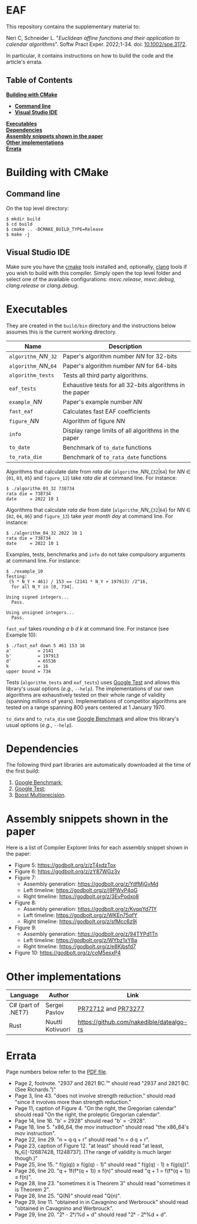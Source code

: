 # EAF

This repository contains the supplementary material to:

Neri C, Schneider L. "*Euclidean affine functions and their application
to calendar algorithms*". Softw Pract Exper. 2022;1-34. doi: [10.1002/spe.3172](https://onlinelibrary.wiley.com/doi/full/10.1002/spe.3172).

In particular, it contains instructions on how to build the code and the
article's errata.

## Table of Contents

**[Building with CMake](#building-with-cmake)**<br>

  * **[Command line](#command-line)**
  * **[Visual Studio IDE](#visual-studio-ide)**

**[Executables](#executables)**<br>
**[Dependencies](#dependencies)**<br>
**[Assembly snippets shown in the paper](#assembly-snippets-shown-in-the-paper)**<br>
**[Other implementations](#other-implementations)**<br>
**[Errata](#errata)**<br>


# Building with CMake

## Command line

On the top level directory:
```
$ mkdir build
$ cd build
$ cmake .. -DCMAKE_BUILD_TYPE=Release
$ make -j
```

## Visual Studio IDE

Make sure you have the
[cmake](https://learn.microsoft.com/en-us/cpp/build/cmake-projects-in-visual-studio?view=msvc-170)
tools installed and, optionally,
[clang](https://learn.microsoft.com/en-us/cpp/build/clang-support-msbuild?view=msvc-170)
tools if you wish to build with this compiler. Simply open the top level
folder and select one of the available configurations: _msvc.release_,
_msvc.debug_, _clang.release_ or _clang.debug_.

# Executables

They are created in the `build/bin` directory and the instructions below
assumes this is the current working directory.

| Name                 | Description                                                |
|----------------------|------------------------------------------------------------|
|`algorithm_`<i>NN</i>`_32`| Paper's algorithm number <i>NN</i> for 32-bits         |
|`algorithm_`<i>NN</i>_`64`| Paper's algorithm number <i>NN</i> for 64-bits         |
|`algorithm_tests`       | Tests all third party algorithms.                        |
|`eaf_tests `            | Exhaustive tests for all 32-bits algorithms in the paper |
|`example_`<i>NN</i>     | Paper's example number <i>NN</i>                         |
|`fast_eaf `             | Calculates fast EAF coefficients                         |
|`figure_`<i>NN</i>      | Algorithm of figure <i>NN</i>                            |
|`info `                 | Display range limits of all algorithms in the paper      |
|`to_date`               | Benchmark of `to_date` functions                         |
|`to_rata_die`           | Benchmark of `to_rata_date` functions                    |

Algorithms that calculate date from _rata die_ (`algorithm_`<i>NN</i>_{`32`|`64`}
for _NN_ ∈ {`01`, `03`, `05`} and `figure_12`) take _rata die_ at command
line. For instance:

```
$ ./algorithm_03_32 738734
rata die = 738734
date     = 2022 10 1
```

Algorithms that calculate _rata die_ from date (`algorithm_`<i>NN</i>_{`32`|`64`}
for _NN_ ∈ {`02`, `04`, `06`} and `figure_13`) take _year_ _month_ _day_ at
command line. For instance:
```
$ ./algorithm_04_32 2022 10 1
rata die = 738734
date     = 2022 10 1
```

Examples, tests, benchmarks and `info` do not take compulsory arguments at
command line. For instance:
```
$ ./example_10
Testing:
 (5 * N_Y + 461) / 153 == (2141 * N_Y + 197913) /2^16,
  for all N_Y in [0, 734[.

Using signed integers...
  Pass.

Using unsigned integers...
  Pass.
```

`fast_eaf` takes _rounding_ _a_ _b_ _d_ _k_ at command line. For instance
(see Example 10):
```
$ ./fast_eaf down 5 461 153 16
a'          = 2141
b'          = 197913
d'          = 65536
k           = 16
upper bound = 734
```

Tests (`algorithm_tests` and `eaf_tests`) uses [Google Test](https://github.com/google/googletest) and
allows this library's usual options (_e.g._, `--help`). The implementations of
our own algorithms are exhaustively tested on their whole range of validity
(spanning millions of years). Implementations of competitor algorithms are
tested on a range spanning 800 years centered at 1 January 1970.

`to_date` and `to_rata_die` use
[Google Benchmark](https://github.com/google/benchmark) and allow this
library's usual options (_e.g._, `--help`).

# Dependencies

The following third part libraries are automatically downloaded at the time
of the first build:

1. [Google Benchmark](https://github.com/google/benchmark);
2. [Google Test](https://github.com/google/googletest);
3. [Boost Multiprecision](https://github.com/boostorg/multiprecision).

# Assembly snippets shown in the paper

Here is a list of Compiler Explorer links for each assembly snippet shown in the paper:

* Figure 5: https://godbolt.org/z/zT4xdzTox
* Figure 6: https://godbolt.org/z/zY87WGz3v
* Figure 7:
  * Assembly generation: https://godbolt.org/z/YdfMjGvMd
  * Left timeline: https://godbolt.org/z/j9PWvP4qG
  * Right timeline: https://godbolt.org/z/3EvPodxo8
* Figure 8:
  * Assembly generation: https://godbolt.org/z/KvqqYd71Y
  * Left timeline: https://godbolt.org/z/WKEn75qfY
  * Right timeline: https://godbolt.org/z/sfMcc6z9j
* Figure 9:
  * Assembly generation: https://godbolt.org/z/94TYPd1Tn
  * Left timeline: https://godbolt.org/z/WYbz1xY8a
  * Right timeline: https://godbolt.org/z/e8Kjbsfd7
* Figure 10: https://godbolt.org/z/coM5esxP4

# Other implementations

| Language           | Author             | Link                                          |
|--------------------|--------------------|-----------------------------------------------|
| C# (part of .NET7) | Sergei Pavlov      | [PR72712](https://github.com/dotnet/runtime/pull/72712) and [PR73277](https://github.com/dotnet/runtime/pull/73277)|
| Rust               | Nuutti Kotivuori   | https://github.com/nakedible/datealgo-rs      |


# Errata

Page numbers below refer to the [PDF file](https://onlinelibrary.wiley.com/doi/epdf/10.1002/spe.3172).

* Page 2, footnote. "2937 and 2821 BC.¹" should read "2937 and 2821 BC. (See Richards.¹)"
* Page 3, line 43. "does not involve strength reduction." should read "since it involves more than strength reduction."
* Page 11, caption of Figure 4. "On the right, the Gregorian calendar" should read "On the right, the proleptic Gregorian calendar".
* Page 14, line 16. "b' = 2928" should read "b' = -2928".
* Page 18, line 5. "x86_64, the mov instruction" should read "the x86_64's mov instruction".
* Page 22, line 29. "n = q∙q + r" should read "n = d∙q + r".
* Page 23, caption of Figure 12. "at least" should read "at least, Nᵤ∈[-12687428, 11248737]. (The range of validity is much larger though.)"
* Page 25, line 15. " f(g(q)) ≥ f(g(q) - 1)" should read " f(g(q) - 1) ≥ f(g(q))".
* Page 26, line 20. "q + 1f(f\*(q + 1)) ≤ f(n)" should read "q + 1 = f(f*(q + 1)) ≤ f(n)".
* Page 28, line 23. "sometimes it is Theorem 3" should read "sometimes it is Theorem 2".
* Page 28, line 25. "Q(N)" should read "Q(n)".
* Page 29, line 11. "obtained in in Cavagnino and Werbrouck" should read "obtained in Cavagnino and Werbrouck".
* Page 29, line 20. "2ᵏ - 2ᵏ/\%d + d" should read "2ᵏ - 2ᵏ\%d + d".
